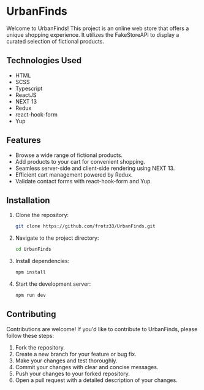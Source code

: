 # UrbanFinds

Welcome to UrbanFinds! This project is an online web store that offers a unique shopping experience. It utilizes the FakeStoreAPI to display a curated selection of fictional products.

## Technologies Used

- HTML
- SCSS
- Typescript
- ReactJS
- NEXT 13
- Redux
- react-hook-form
- Yup

## Features

- Browse a wide range of fictional products.
- Add products to your cart for convenient shopping.
- Seamless server-side and client-side rendering using NEXT 13.
- Efficient cart management powered by Redux.
- Validate contact forms with react-hook-form and Yup.

## Installation

1. Clone the repository:

   ```bash
   git clone https://github.com/frotz33/UrbanFinds.git
   ```
2. Navigate to the project directory:

   ```sh
   cd UrbanFinds
   ```
3. Install dependencies:

   ```sh
   npm install
   ```
   
4. Start the development server:

   ```sh
   npm run dev
   ```

## Contributing 

Contributions are welcome! If you'd like to contribute to UrbanFinds, please follow these steps:

1. Fork the repository.
2. Create a new branch for your feature or bug fix.
3. Make your changes and test thoroughly.
4. Commit your changes with clear and concise messages.
5. Push your changes to your forked repository.
6. Open a pull request with a detailed description of your changes.
